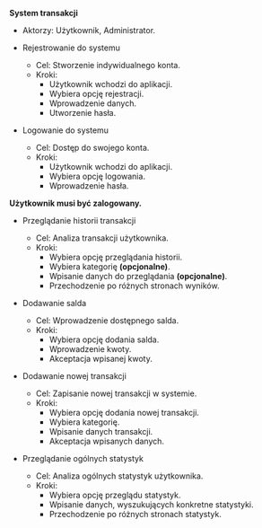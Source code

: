 **System transakcji**
- Aktorzy: Użytkownik, Administrator.

+ Rejestrowanie do systemu
  - Cel: Stworzenie indywidualnego konta.
  - Kroki:
    * Użytkownik wchodzi do aplikacji.
    * Wybiera opcję rejestracji.
    * Wprowadzenie danych.
    * Utworzenie hasła.

+ Logowanie do systemu
  - Cel: Dostęp do swojego konta.
  - Kroki: 
    * Użytkownik wchodzi do aplikacji.
    * Wybiera opcję logowania.
    * Wprowadzenie hasła.

**Użytkownik musi być zalogowany.**

+ Przeglądanie historii transakcji
  - Cel: Analiza transakcji użytkownika.
  - Kroki:
    * Wybiera opcję przeglądania historii.
    * Wybiera kategorię **(opcjonalne)**.
    * Wpisanie danych do przeglądania **(opcjonalne)**.
    * Przechodzenie po różnych stronach wyników.

+ Dodawanie salda
  - Cel: Wprowadzenie dostępnego salda.
  - Kroki:
    * Wybiera opcję dodania salda.
    * Wprowadzenie kwoty.
    * Akceptacja wpisanej kwoty.

+ Dodawanie nowej transakcji
  - Cel: Zapisanie nowej transakcji w systemie.
  - Kroki:
    * Wybiera opcję dodania nowej transakcji.
    * Wybiera kategorię.
    * Wpisanie danych transakcji.
    * Akceptacja wpisanych danych.

+ Przeglądanie ogólnych statystyk
  - Cel: Analiza ogólnych statystyk użytkownika.
  - Kroki:
    * Wybiera opcję przeglądu statystyk.
    * Wpisanie danych, wyszukujących konkretne statystyki.
    * Przechodzenie po różnych stronach statystyk.